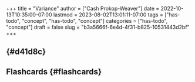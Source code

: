 +++
title = "Variance"
author = ["Cash Prokop-Weaver"]
date = 2022-10-13T10:35:00-07:00
lastmod = 2023-08-02T13:01:11-07:00
tags = ["has-todo", "concept", "has-todo", "concept"]
categories = ["has-todo", "concept"]
draft = false
slug = "b3a5666f-6e4d-4f31-b825-10531443d2bf"
+++

##  {#d41d8c}


## Flashcards {#flashcards}
